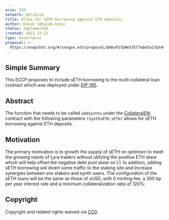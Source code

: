 ```yaml
---
eccp: 159
network: Optimism
title: Allow for sETH borrowing against ETH deposits 
author: Kaleb (@kaleb-keny)
status: Implemented
created: 2021-12-22
type: Governance
proposal: >-
  https://snapshot.org/#/snxgov.eth/proposal/QmbuFS7pWeSfEtTwbdtw17qY4nUz4yeBBZbDStWSm4BAPK
---
```


## Simple Summary

<!--"If you can't explain it simply, you don't understand it well enough." Provide a simplified and layman-accessible explanation of the ECCP.-->

This ECCP proposes to include sETH borrowing to the multi-collateral loan contract which was deployed under [EIP-195](https://eips.elysian.finance/eips/eip-195/).

## Abstract

<!--A short (~200 word) description of the variable change proposed.-->

The function that needs to be called `addSynths` under the [CollateralEth](https://optimistic.etherscan.io/address/0x308AD16ef90fe7caCb85B784A603CB6E71b1A41a) contract with the following parameters `(SynthsETH,sETH)` allows for sETH borrowing against ETH deposits.

## Motivation

<!--The motivation is critical for ECCPs that want to update variables within Elysian. It should clearly explain why the existing variable is not incentive aligned. ECCP submissions without sufficient motivation may be rejected outright.-->

The primary motivation is to growth the supply of sETH on optimism to meet the growing needs of Lyra traders without utilizing the positive ETH skew which will help offset the negative debt pool skew on L1. In addition, adding sETH borrowing will divert some traffic to the staking site and increase synergies between snx stakers and synth users. 
The configuration of the sETH loans will be the same as those of sUSD, with 0 minting fee, a 300 bp per year interest rate and a minimum collateralization ratio of 120%.

## Copyright

Copyright and related rights waived via [CC0](https://creativecommons.org/publicdomain/zero/1.0/).
